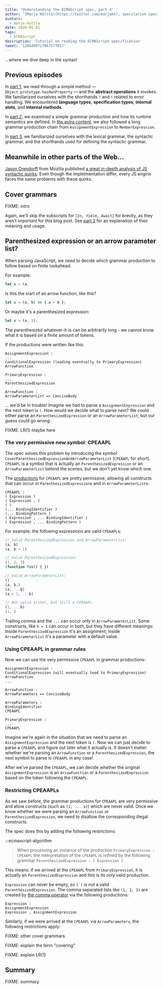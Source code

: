 ```yaml
---
title: 'Understanding the ECMAScript spec, part 4'
author: '[Marja Hölttä](https://twitter.com/marjakh), speculative specification spectator'
avatars:
  - marja-holtta
date: 2020-05-01
tags:
  - ECMAScript
description: 'Tutorial on reading the ECMAScript specification'
tweet: '1245400717667577857'
---
```

…where we dive deep in the syntax!

## Previous episodes

In [part 1](/blog/understanding-ecmascript-part-1), we read through a simple method — `Object.prototype.hasOwnProperty` — and the **abstract operations** it invokes. We familiarized ourselves with the shorthands `?` and `!` related to error handling. We encountered **language types**, **specification types**, **internal slots**, and **internal methods**.

In [part 2](/blog/understanding-ecmascript-part-2), we examined a simple grammar production and how its runtime semantics are defined. In [the extra content](/blog/extra/understanding-ecmascript-part-2-extra), we also followed a long grammar production chain from `AssignmentExpression` to `MemberExpression`.

In [part 3](/blog/understanding-ecmascript-part-3), we familiarized ourselves with the lexical grammar, the syntactic grammar, and the shorthands used for defining the syntactic grammar.

## Meanwhile in other parts of the Web...

[Jason Orendorff](https://github.com/jorendorff) from Mozilla published [a great in-depth analysis of JS syntactic quirks](https://github.com/mozilla-spidermonkey/jsparagus/blob/master/js-quirks.md#readme). Even though the implelmentation differ, every JS engine faces the same problems with these quirks.

## Cover grammars


FIXME: intro

Again, we'll skip the subscripts for `[In, Yield, Await]` for brevity, as they aren't important for this blog post. See [part 2](/blog/understanding-ecmascript-part-2) for an explanation of their meaning and usage.

## Parenthesized expression or an arrow parameter list?

When parsing JavaScript, we need to decide which grammar production to follow based on finite lookahead.

For example:
```javascript
let x = (a,
```

Is this the start of an arrow function, like this?

```javascript
let x = (a, b) => { a + b };
```

Or maybe it's a parenthesized expression:

```javascript
let x = (a, 3);
```

The parenthesized whatever-it-is can be arbitrarily long - we cannot know what it is based on a finite amount of tokens.

If the productions were written like this:

```grammar
AssignmentExpression :
...
ConditionalExpression (leading eventually to PrimaryExpression)
ArrowFunction

PrimaryExpression :
...
ParenthesizedExpression

ArrowFunction :
ArrowParameterList => ConciseBody
```

... we'd be in trouble! Imagine we had to parse a `AssignmentExpression` and the next token is `(`. How would we decide what to parse next? We could either parse an `ParenthesizedExpression` or an `ArrowParameterList`, but our guess could go wrong.

FIXME: LR(1) maybe here

### The very permissive new symbol: CPEAAPL

The spec solves this problem by introducing the symbol `CoverParenthesizedExpressionAndArrowParameterList` (`CPEAAPL` for short). `CPEAAPL` is a symbol that is actually an `ParenthesizedExpression` or an `ArrowParameterList` behind the scenes, but we don't yet know which one.

The [productions](https://tc39.es/ecma262/#prod-CoverParenthesizedExpressionAndArrowParameterList) for `CPEAAPL` are pretty permissive, allowing all constructs that can occur in `ParenthesizedExpression`s and in `ArrowParameterList`s:

```grammar
CPEAAPL :
( Expression )
( Expression , )
( )
(... BindingIdentifier )
(... BindingPattern )
( Expression , ... BindingIdentifier )
( Expression , ... BindingPattern )
```

For example, the following expressions are valid `CPEAAPL`s:

```javascript
// Valid ParenthesizedExpression and ArrowParameterList:
(a, b)
(a, b = 1)

// Valid ParenthesizedExpression:
(1, 2, 3)
(function foo() { })

// Valid ArrowParameterList:
()
(a, b,)
(a, ...b)
(a = 1, ...b)

// Not valid either, but still a CPEAAPL:
(1, ...b)
(1, )
```

Trailing comma and the `...` can occur only in `ArrowParameterList`. Some constructs, like `b = 1` can occur in both, but they have different meanings: Inside `ParenthesizedExpression` it's an assignment, inside `ArrowParameterList` it's a parameter with a default value.

### Using CPEAAPL in grammar rules

Now we can use the very permissive `CPEAAPL` in grammar productions:

```grammar
AssignmentExpression :
ConditionalExpression (will eventually lead to PrimaryExpression)
ArrowFunction
...

ArrowFunction :
ArrowParameters => ConciseBody

ArrowParameters :
BindingIdentifier
CPEAAPL

PrimaryExpression :
...
CPEAAPL

```

Imagine we're again in the situation that we need to parse an `AssignmentExpression` and the next token is `(`. Now we can just decide to parse a `CPEAAPL` and figure out later what it actually is. It doesn't matter whether we're parsing an `ArrowFunction` or a `ParenthesizedExpression`, the next symbol to parse is `CPEAAPL` in any case!

After we've parsed the `CPEAAPL`, we can decide whether the original `AssignmentExpression` is an `ArrowFunction` or a `ParenthesizedExpression` based on the token following the `CPEAAPL`.

### Restricting CPEAAPLs

As we saw before, the grammar productions for `CPEAAPL` are very permissive and allow constructs (such as `(1, ... a)`) which are never valid. Once we know whether we were parsing an `ArrowFunction` or `ParenthesizedExpression`, we need to disallow the corresponding illegal constructs.

The spec does this by adding the following restrictions:

:::ecmascript-algorithm
> When processing an instance of the production
> `PrimaryExpression : CPEAAPL`
> the interpretation of the `CPEAAPL` is _refined_ by the following grammar
> `ParenthesizedExpression : ( Expression )`

This means: if we arrived at the `CPEAAPL` from `PrimaryExpression`, it is actually an `ParenthesizedExpression` and this is its only valid production.

`Expression` can never be empty, so `( )` is not a valid `ParenthesizedExpression`. The comma separated lists like `(1, 2, 3)` are created by [the comma operator](https://tc39.es/ecma262/#sec-comma-operator) via the following productions:

```grammar
Expression :
AssignmentExpression
Expression , AssignmentExpression
```

Similarly, if we were arrived at the `CPEAAPL` via `ArrowParameters`, the following restrictions apply:


FIXME: other cover grammars

FIXME: explain the term "covering"

FIXME: explain LR(1)

## Summary

FIXME: summary
